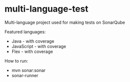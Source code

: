 multi-language-test
===================

Multi-language project used for making tests on SonarQube

Featured languages:
- Java - with coverage
- JavaScript - with coverage
- Flex - with coverage

How to run:
- mvn sonar:sonar
- sonar-runner
